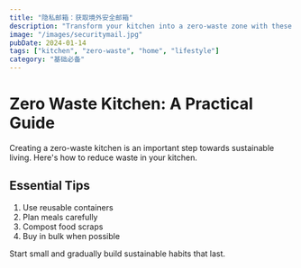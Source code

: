 ```yaml
---
title: "隐私邮箱：获取境外安全邮箱"
description: "Transform your kitchen into a zero-waste zone with these practical tips."
image: "/images/securitymail.jpg"
pubDate: 2024-01-14
tags: ["kitchen", "zero-waste", "home", "lifestyle"]
category: "基础必备"
---
```


# Zero Waste Kitchen: A Practical Guide

Creating a zero-waste kitchen is an important step towards sustainable living. Here's how to reduce waste in your kitchen.

## Essential Tips

1. Use reusable containers
2. Plan meals carefully
3. Compost food scraps
4. Buy in bulk when possible

Start small and gradually build sustainable habits that last.